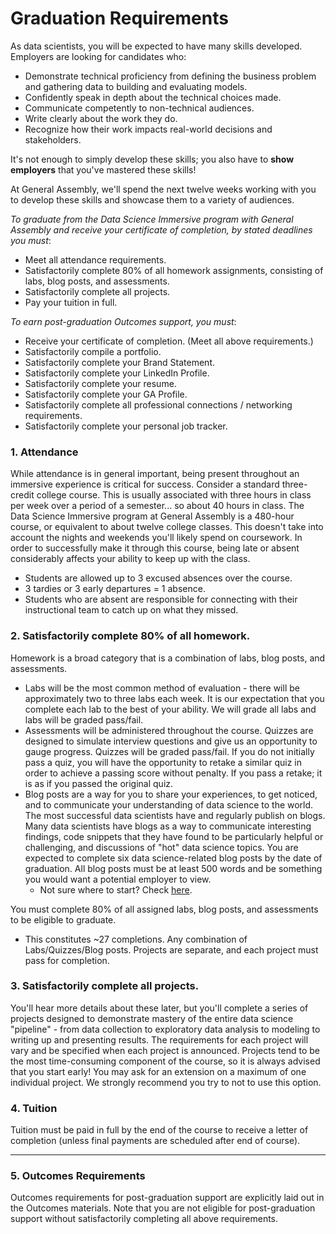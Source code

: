 # Graduation Requirements

As data scientists, you will be expected to have many skills developed. Employers are looking for candidates who:
- Demonstrate technical proficiency from defining the business problem and gathering data to building and evaluating models.
- Confidently speak in depth about the technical choices made.
- Communicate competently to non-technical audiences.
- Write clearly about the work they do.
- Recognize how their work impacts real-world decisions and stakeholders.

It's not enough to simply develop these skills; you also have to **show employers** that you've mastered these skills!

At General Assembly, we'll spend the next twelve weeks working with you to develop these skills and showcase them to a variety of audiences.

*To graduate from the Data Science Immersive program with General Assembly and receive your certificate of completion, by stated deadlines you must*:
- Meet all attendance requirements.
- Satisfactorily complete 80% of all homework assignments, consisting of labs, blog posts, and assessments.
- Satisfactorily complete all projects.
- Pay your tuition in full.

*To earn post-graduation Outcomes support, you must*:
- Receive your certificate of completion. (Meet all above requirements.)
- Satisfactorily compile a portfolio.
- Satisfactorily complete your Brand Statement.
- Satisfactorily complete your LinkedIn Profile.
- Satisfactorily complete your resume.
- Satisfactorily complete your GA Profile.
- Satisfactorily complete all professional connections / networking requirements.
- Satisfactorily complete your personal job tracker.

### 1. Attendance
While attendance is in general important, being present throughout an immersive experience is critical for success. Consider a standard three-credit college course. This is usually associated with three hours in class per week over a period of a semester... so about 40 hours in class. The Data Science Immersive program at General Assembly is a 480-hour course, or equivalent to about twelve college classes. This doesn't take into account the nights and weekends you'll likely spend on coursework. In order to successfully make it through this course, being late or absent considerably affects your ability to keep up with the class.

- Students are allowed up to 3 excused absences over the course.
- 3 tardies or 3 early departures = 1 absence.
- Students who are absent are responsible for connecting with their instructional team to catch up on what they missed.

### 2. Satisfactorily complete 80% of all homework.
Homework is a broad category that is a combination of labs, blog posts, and assessments.

- Labs will be the most common method of evaluation - there will be approximately two to three labs each week. It is our expectation that you complete each lab to the best of your ability. We will grade all labs and labs will be graded pass/fail.
- Assessments will be administered throughout the course. Quizzes are designed to simulate interview questions and give us an opportunity to gauge progress. Quizzes will be graded pass/fail. If you do not initially pass a quiz, you will have the opportunity to retake a similar quiz in order to achieve a passing score without penalty. If you pass a retake; it is as if you passed the original quiz.
- Blog posts are a way for you to share your experiences, to get noticed, and to communicate your understanding of data science to the world. The most successful data scientists have and regularly publish on blogs. Many data scientists have blogs as a way to communicate interesting findings, code snippets that they have found to be particularly helpful or challenging, and discussions of "hot" data science topics. You are expected to complete six data science-related blog posts by the date of graduation. All blog posts must be at least 500 words and be something you would want a potential employer to view.
    - Not sure where to start? Check [here](./blog-posts.md).

You must complete 80% of all assigned labs, blog posts, and assessments to be eligible to graduate. 
* This constitutes ~27 completions. Any combination of Labs/Quizzes/Blog posts. Projects are separate, and each project must pass for completion.

### 3. Satisfactorily complete all projects.
You'll hear more details about these later, but you'll complete a series of projects designed to demonstrate mastery of the entire data science "pipeline" - from data collection to exploratory data analysis to modeling to writing up and presenting results. The requirements for each project will vary and be specified when each project is announced. Projects tend to be the most time-consuming component of the course, so it is always advised that you start early! You may ask for an extension on a maximum of one individual project. We strongly recommend you try to not to use this option.

### 4. Tuition
Tuition must be paid in full by the end of the course to receive a letter of completion (unless final payments are scheduled after end of course).
______________________________________

### 5. Outcomes Requirements
Outcomes requirements for post-graduation support are explicitly laid out in the Outcomes materials. Note that you are not eligible for post-graduation support without satisfactorily completing all above requirements.
